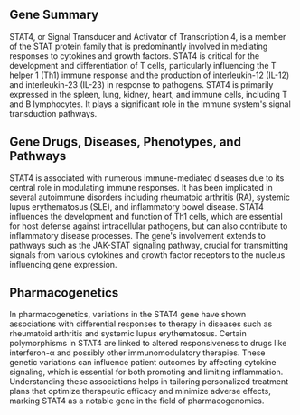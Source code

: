 ## Gene Summary
STAT4, or Signal Transducer and Activator of Transcription 4, is a member of the STAT protein family that is predominantly involved in mediating responses to cytokines and growth factors. STAT4 is critical for the development and differentiation of T cells, particularly influencing the T helper 1 (Th1) immune response and the production of interleukin-12 (IL-12) and interleukin-23 (IL-23) in response to pathogens. STAT4 is primarily expressed in the spleen, lung, kidney, heart, and immune cells, including T and B lymphocytes. It plays a significant role in the immune system's signal transduction pathways.

## Gene Drugs, Diseases, Phenotypes, and Pathways
STAT4 is associated with numerous immune-mediated diseases due to its central role in modulating immune responses. It has been implicated in several autoimmune disorders including rheumatoid arthritis (RA), systemic lupus erythematosus (SLE), and inflammatory bowel disease. STAT4 influences the development and function of Th1 cells, which are essential for host defense against intracellular pathogens, but can also contribute to inflammatory disease processes. The gene's involvement extends to pathways such as the JAK-STAT signaling pathway, crucial for transmitting signals from various cytokines and growth factor receptors to the nucleus influencing gene expression.

## Pharmacogenetics
In pharmacogenetics, variations in the STAT4 gene have shown associations with differential responses to therapy in diseases such as rheumatoid arthritis and systemic lupus erythematosus. Certain polymorphisms in STAT4 are linked to altered responsiveness to drugs like interferon-α and possibly other immunomodulatory therapies. These genetic variations can influence patient outcomes by affecting cytokine signaling, which is essential for both promoting and limiting inflammation. Understanding these associations helps in tailoring personalized treatment plans that optimize therapeutic efficacy and minimize adverse effects, marking STAT4 as a notable gene in the field of pharmacogenomics.